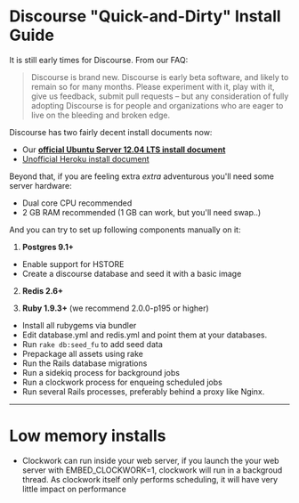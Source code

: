 # Discourse "Quick-and-Dirty" Install Guide

It is still early times for Discourse. From our FAQ:

> Discourse is brand new. Discourse is early beta software, and likely to remain so for many months.
> Please experiment with it, play with it, give us feedback, submit pull requests – but any consideration
> of fully adopting Discourse is for people and organizations who are eager to live on the bleeding and broken edge.

Discourse has two fairly decent install documents now:

- Our [**official Ubuntu Server 12.04 LTS install document**][1]
- [Unofficial Heroku install document][2]

Beyond that, if you are feeling extra *extra* adventurous you'll need some server hardware:

- Dual core CPU recommended
- 2 GB RAM recommended (1 GB can work, but you'll need swap..)

And you can try to set up following components manually on it:

1. **Postgres 9.1+**
 - Enable support for HSTORE
 - Create a discourse database and seed it with a basic image

2. **Redis 2.6+**

3. **Ruby 1.9.3+** (we recommend 2.0.0-p195 or higher)
  - Install all rubygems via bundler
  - Edit database.yml and redis.yml and point them at your databases.
  - Run `rake db:seed_fu` to add seed data
  - Prepackage all assets using rake
  - Run the Rails database migrations
  - Run a sidekiq process for background jobs
  - Run a clockwork process for enqueing scheduled jobs
  - Run several Rails processes, preferably behind a proxy like Nginx.

---

# Low memory installs

- Clockwork can run inside your web server, if you launch the your web server with EMBED_CLOCKWORK=1, 
   clockwork will run in a backgroud thread. As clockwork itself only performs scheduling, it will have
   very little impact on performance

[1]: https://github.com/discourse/discourse/blob/master/docs/INSTALL-ubuntu.md
[2]: https://github.com/discourse/discourse/blob/master/docs/HEROKU.md

